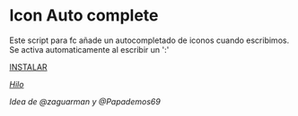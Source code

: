 # Icon Auto complete

Este script para fc añade un autocompletado de iconos cuando escribimos.
Se activa automaticamente al escribir un ':'

[INSTALAR](https://github.com/Pytness/fc-script/raw/master/src/iconAutocomplete/index.user.js)

*[Hilo](https://www.forocoches.com/foro/showthread.php?t=6633095)*

*Idea de @zaguarman y @Papademos69*
